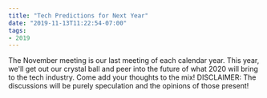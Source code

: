 ```yaml
---
title: "Tech Predictions for Next Year"
date: "2019-11-13T11:22:54-07:00"
tags:
- 2019
---
```


The November meeting is our last meeting of each calendar year. This year, we'll get out our crystal ball and peer into the future of what 2020 will bring to the tech industry. Come add your thoughts to the mix! DISCLAIMER: The discussions will be purely speculation and the opinions of those present!

